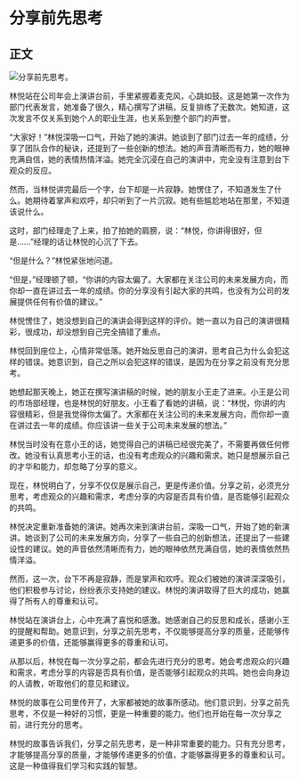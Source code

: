 # 分享前先思考

## 正文

![分享前先思考。](/images/3058d33b0709410d8c1edf626471329b.jpg)


林悦站在公司年会上演讲台前，手里紧握着麦克风，心跳如鼓。这是她第一次作为部门代表发言，她准备了很久，精心撰写了讲稿，反复排练了无数次。她知道，这次发言不仅关系到她个人的职业生涯，也关系到整个部门的声誉。

“大家好！”林悦深吸一口气，开始了她的演讲。她谈到了部门过去一年的成绩，分享了团队合作的秘诀，还提到了一些创新的想法。她的声音清晰而有力，她的眼神充满自信，她的表情热情洋溢。她完全沉浸在自己的演讲中，完全没有注意到台下观众的反应。

然而，当林悦讲完最后一个字，台下却是一片寂静。她愣住了，不知道发生了什么。她期待着掌声和欢呼，却只听到了一片沉寂。她有些尴尬地站在那里，不知道该说什么。

这时，部门经理走了上来，拍了拍她的肩膀，说：“林悦，你讲得很好，但是……”经理的话让林悦的心沉了下去。

“但是什么？”林悦紧张地问道。

“但是，”经理顿了顿，“你讲的内容太偏了。大家都在关注公司的未来发展方向，而你却一直在讲过去一年的成绩。你的分享没有引起大家的共鸣，也没有为公司的发展提供任何有价值的建议。”

林悦愣住了，她没想到自己的演讲会得到这样的评价。她一直以为自己的演讲很精彩，很成功，却没想到自己完全搞错了重点。

林悦回到座位上，心情非常低落。她开始反思自己的演讲，思考自己为什么会犯这样的错误。她意识到，自己之所以会犯这样的错误，是因为在分享之前没有充分思考。

她想起那天晚上，她正在撰写演讲稿的时候，她的朋友小王走了进来。小王是公司的市场部经理，也是林悦的好朋友。小王看了看她的讲稿，说：“林悦，你讲的内容很精彩，但是我觉得你太偏了。大家都在关注公司的未来发展方向，而你却一直在讲过去一年的成绩。你应该讲一些关于公司未来发展的想法。”

林悦当时没有在意小王的话，她觉得自己的讲稿已经很完美了，不需要再做任何修改。她没有认真思考小王的话，也没有考虑观众的兴趣和需求。她只是想展示自己的才华和能力，却忽略了分享的意义。

现在，林悦明白了，分享不仅仅是展示自己，更是传递价值。分享之前，必须充分思考，考虑观众的兴趣和需求，考虑分享的内容是否具有价值，是否能够引起观众的共鸣。

林悦决定重新准备她的演讲。她再次来到演讲台前，深吸一口气，开始了她的新演讲。她谈到了公司的未来发展方向，分享了一些自己的创新想法，还提出了一些建设性的建议。她的声音依然清晰而有力，她的眼神依然充满自信，她的表情依然热情洋溢。

然而，这一次，台下不再是寂静，而是掌声和欢呼。观众们被她的演讲深深吸引，他们积极参与讨论，纷纷表示支持她的建议。林悦的演讲取得了巨大的成功，她赢得了所有人的尊重和认可。

林悦站在演讲台上，心中充满了喜悦和感激。她感谢自己的反思和成长，感谢小王的提醒和帮助。她意识到，分享之前先思考，不仅能够提高分享的质量，还能够传递更多的价值，还能够赢得更多的尊重和认可。

从那以后，林悦在每一次分享之前，都会先进行充分的思考。她会考虑观众的兴趣和需求，考虑分享的内容是否具有价值，是否能够引起观众的共鸣。她也会向身边的人请教，听取他们的意见和建议。

林悦的故事在公司里传开了，大家都被她的故事所感动。他们意识到，分享之前先思考，不仅是一种好的习惯，更是一种重要的能力。他们也开始在每一次分享之前，进行充分的思考。

林悦的故事告诉我们，分享之前先思考，是一种非常重要的能力。只有充分思考，才能够提高分享的质量，才能够传递更多的价值，才能够赢得更多的尊重和认可。这是一种值得我们学习和实践的智慧。
